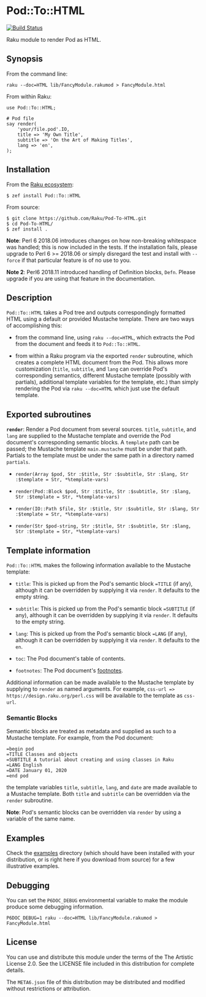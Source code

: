 Pod::To::HTML
=============

[![Build Status](https://travis-ci.com/Raku/Pod-To-HTML.svg?branch=master)](https://travis-ci.com/Raku/Pod-To-HTML)

Raku module to render Pod as HTML.

Synopsis
--------

From the command line:

    raku --doc=HTML lib/FancyModule.rakumod > FancyModule.html

From within Raku:

    use Pod::To::HTML;

    # Pod file
    say render(
        'your/file.pod'.IO,
        title => 'My Own Title',
        subtitle => 'On the Art of Making Titles',
        lang => 'en',
    );

Installation
------------

From the [Raku ecosystem](https://modules.raku.org):

    $ zef install Pod::To::HTML

From source:

    $ git clone https://github.com/Raku/Pod-To-HTML.git
    $ cd Pod-To-HTML/
    $ zef install .

**Note**: Perl 6 2018.06 introduces changes on how non-breaking whitespace was handled; this is now included in the tests. If the installation fails, please upgrade to Perl 6 >= 2018.06 or simply disregard the test and install with `--force` if that particular feature is of no use to you.

**Note 2**: Perl6 2018.11 introduced handling of Definition blocks, `Defn`. Please upgrade if you are using that feature in the documentation.

Description
-----------

`Pod::To::HTML` takes a Pod tree and outputs correspondingly formatted HTML using a default or provided Mustache template. There are two ways of accomplishing this:

  * from the command line, using `raku --doc=HTML`, which extracts the Pod from the document and feeds it to `Pod::To::HTML`.

  * from within a Raku program via the exported `render` subroutine, which creates a complete HTML document from the Pod. This allows more customization (`title`, `subtitle`, and `lang` can override Pod's corresponding semantics, different Mustache template (possibly with partials), additional template variables for the template, etc.) than simply rendering the Pod via `raku --doc=HTML` which just use the default template.

Exported subroutines
--------------------

**`render`**: Render a Pod document from several sources. `title`, `subtitle`, and `lang` are supplied to the Mustache template and override the Pod document's corresponding semantic blocks. A `template` path can be passed; the Mustache template `main.mustache` must be under that path. Partials to the template must be under the same path in a directory named `partials`.

  * `render(Array $pod, Str :$title, Str :$subtitle, Str :$lang, Str :$template = Str, *%template-vars)`

  * `render(Pod::Block $pod, Str :$title, Str :$subtitle, Str :$lang, Str :$template = Str, *%template-vars)`

  * `render(IO::Path $file, Str :$title, Str :$subtitle, Str :$lang, Str :$template = Str, *%template-vars)`

  * `render(Str $pod-string, Str :$title, Str :$subtitle, Str :$lang, Str :$template = Str, *%template-vars)`

Template information
--------------------

`Pod::To::HTML` makes the following information available to the Mustache template:

  * `title`: This is picked up from the Pod's semantic block `=TITLE` (if any), although it can be overridden by supplying it via `render`. It defaults to the empty string.

  * `subtitle`: This is picked up from the Pod's semantic block `=SUBTITLE` (if any), although it can be overridden by supplying it via `render`. It defaults to the empty string.

  * `lang`: This is picked up from the Pod's semantic block `=LANG` (if any), although it can be overridden by supplying it via `render`. It defaults to the `en`.

  * `toc`: The Pod document's table of contents.

  * `footnotes`: The Pod document's [footnotes](https://docs.raku.org/language/pod#Notes).

Additional information can be made available to the Mustache template by supplying to `render` as named arguments. For example, `css-url => https://design.raku.org/perl.css` will be available to the template as `css-url`.

### Semantic Blocks

Semantic blocks are treated as metadata and supplied as such to a Mustache template. For example, from the Pod document:

    =begin pod
    =TITLE Classes and objects
    =SUBTITLE A tutorial about creating and using classes in Raku
    =LANG English
    =DATE January 01, 2020
    =end pod

the template variables `title`, `subtitle`, `lang`, and `date` are made available to a Mustache template. Both `title` and `subtitle` can be overridden via the `render` subroutine.

**Note**: Pod's semantic blocks can be overridden via `render` by using a variable of the same name.

Examples
--------

Check the [examples](resources/examples/README.md) directory (which should have been installed with your distribution, or is right here if you download from source) for a few illustrative examples. 

Debugging
---------

You can set the `P6DOC_DEBUG` environmental variable to make the module produce some debugging information.

    P6DOC_DEBUG=1 raku --doc=HTML lib/FancyModule.rakumod > FancyModule.html

License
-------

You can use and distribute this module under the terms of the The Artistic License 2.0. See the LICENSE file included in this distribution for complete details.

The `META6.json` file of this distribution may be distributed and modified without restrictions or attribution.

